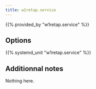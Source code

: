 ```yaml
---
title: w1retap.service
---
```


{{% provided_by "w1retap.service" %}}

## Options

{{% systemd_unit "w1retap.service" %}}

## Additionnal notes

Nothing here.